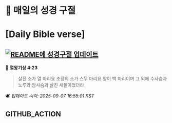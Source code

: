 # 🙏 매일의 성경 구절
# [Daily Bible verse]
## [![README에 성경구절 업데이트](https://github.com/DONGSUKA/first_test/actions/workflows/update-readme-bible.yml/badge.svg)](https://github.com/DONGSUKA/first_test/actions/workflows/update-readme-bible.yml)
<!-- START_BIBLE_VERSE -->
📖 **열왕기상 4:23**
> 살진 소가 열 마리요 초장의 소가 스무 마리요 양이 백 마리이며 그 외에 수사슴과 노루와 암사슴과 살진 새들이었더라

🕊️ _업데이트 시각: 2025-09-07 16:55:01 KST_
  <!-- END_BIBLE_VERSE -->
## GITHUB_ACTION
